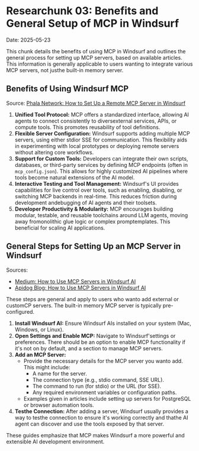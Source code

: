 # Researchunk 03: Benefits and General Setup of MCP in Windsurf

Date: 2025-05-23

This chunk details the benefits of using MCP in Windsurf and outlines the general process for setting up MCP servers, based on available articles. This information is generally applicable to users wanting to integrate various MCP servers, not justhe built-in memory server.

## Benefits of Using Windsurf MCP

Source: [Phala Network: How to Set Up a Remote MCP Server in Windsurf](https://phala.network/posts/How-to-Set-Up-a-Remote-MCP-Server-in-Windsurf)

1.  **Unified Tool Protocol:** MCP offers a standardized interface, allowing AI agents to connect consistently to diversexternal services, APIs, or compute tools. This promotes reusability of tool definitions.
2.  **Flexible Server Configuration:** Windsurf supports adding multiple MCP servers, using either stdior SSE for communication. This flexibility aids in experimenting with local prototypes or deploying remote servers without altering core workflows.
3.  **Support for Custom Tools:** Developers can integrate their own scripts, databases, or third-party services by defining MCP endpoints (often in `mcp_config.json`). This allows for highly customized AI pipelines where tools become natural extensions of the AI model.
4.  **Interactive Testing and Tool Management:** Windsurf's UI provides capabilities for live control over tools, such as enabling, disabling, or switching MCP backends in real-time. This reduces friction during development andebugging of AI agents and their toolsets.
5.  **Developer Productivity & Modularity:** MCP encourages building modular, testable, and reusable toolchains around LLM agents, moving away fromonolithic glue logic or complex promptemplates. This beneficial for scaling AI applications.

## General Steps for Setting Up an MCP Server in Windsurf

Sources:
- [Medium: How to Use MCP Servers in Windsurf AI](https://roobia.medium.com/how-to-use-mcp-servers-in-windsurf-ai-and-level-up-like-a-10x-developer-b26a043dd7b3)
- [Apidog Blog: How to Use MCP Servers in Windsurf AI](https://apidog.com/blog/windsurf-mcp-servers/)

These steps are general and apply to users who wanto add external or customCP servers. The built-in memory MCP server is typically pre-configured.

1.  **Install Windsurf AI:** Ensure Windsurf AIs installed on your system (Mac, Windows, or Linux).
2.  **Open Settings and Enable MCP:** Navigate to Windsurf'settings or preferences. There should be an option to enable MCP functionality if it's not on by default, and a section to manage MCP servers.
3.  **Add an MCP Server:**
    *   Provide the necessary details for the MCP server you wanto add. This might include:
        *   A name for the server.
        *   The connection type (e.g., stdio command, SSE URL).
        *   The command to run (for stdio) or the URL (for SSE).
        *   Any required environment variables or configuration paths.
    *   Examples given in articles include setting up servers for PostgreSQL or browser automation tools.
4.  **Testhe Connection:** After adding a server, Windsurf usually provides a way to testhe connection to ensure it's working correctly and thathe AI agent can discover and use the tools exposed by that server.

These guides emphasize that MCP makes Windsurf a more powerful and extensible AI development environment.



